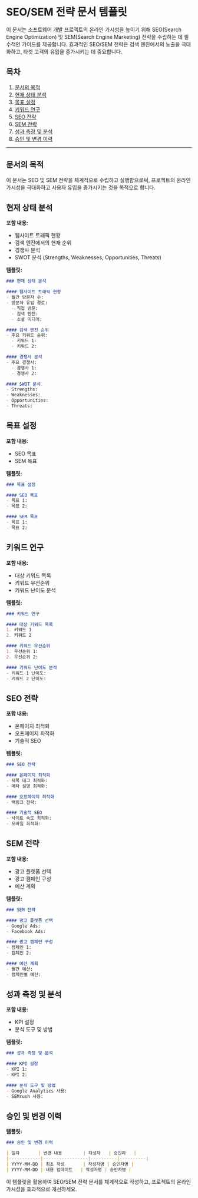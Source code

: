 # SEO/SEM 전략 문서 템플릿

이 문서는 소프트웨어 개발 프로젝트의 온라인 가시성을 높이기 위해 SEO(Search Engine Optimization) 및 SEM(Search Engine Marketing) 전략을 수립하는 데 필수적인 가이드를 제공합니다. 효과적인 SEO/SEM 전략은 검색 엔진에서의 노출을 극대화하고, 타겟 고객의 유입을 증가시키는 데 중요합니다.

## 목차

1. [문서의 목적](#문서의-목적)
2. [현재 상태 분석](#현재-상태-분석)
3. [목표 설정](#목표-설정)
4. [키워드 연구](#키워드-연구)
5. [SEO 전략](#SEO-전략)
6. [SEM 전략](#SEM-전략)
7. [성과 측정 및 분석](#성과-측정-및-분석)
8. [승인 및 변경 이력](#승인-및-변경-이력)

---

## 문서의 목적

이 문서는 SEO 및 SEM 전략을 체계적으로 수립하고 실행함으로써, 프로젝트의 온라인 가시성을 극대화하고 사용자 유입을 증가시키는 것을 목적으로 합니다.

## 현재 상태 분석

**포함 내용:**

- 웹사이트 트래픽 현황
- 검색 엔진에서의 현재 순위
- 경쟁사 분석
- SWOT 분석 (Strengths, Weaknesses, Opportunities, Threats)

**템플릿:**

```markdown
### 현재 상태 분석

#### 웹사이트 트래픽 현황
- 월간 방문자 수: 
- 방문자 유입 경로: 
  - 직접 방문: 
  - 검색 엔진: 
  - 소셜 미디어: 

#### 검색 엔진 순위
- 주요 키워드 순위: 
  - 키워드 1: 
  - 키워드 2: 

#### 경쟁사 분석
- 주요 경쟁사:
  - 경쟁사 1: 
  - 경쟁사 2: 

#### SWOT 분석
- Strengths: 
- Weaknesses: 
- Opportunities: 
- Threats: 
```

## 목표 설정

**포함 내용:**

- SEO 목표
- SEM 목표

**템플릿:**

```markdown
### 목표 설정

#### SEO 목표
- 목표 1: 
- 목표 2: 

#### SEM 목표
- 목표 1: 
- 목표 2: 
```

## 키워드 연구

**포함 내용:**

- 대상 키워드 목록
- 키워드 우선순위
- 키워드 난이도 분석

**템플릿:**

```markdown
### 키워드 연구

#### 대상 키워드 목록
1. 키워드 1
2. 키워드 2

#### 키워드 우선순위
1. 우선순위 1: 
2. 우선순위 2: 

#### 키워드 난이도 분석
- 키워드 1 난이도: 
- 키워드 2 난이도: 
```

## SEO 전략

**포함 내용:**

- 온페이지 최적화
- 오프페이지 최적화
- 기술적 SEO

**템플릿:**

```markdown
### SEO 전략

#### 온페이지 최적화
- 제목 태그 최적화: 
- 메타 설명 최적화: 

#### 오프페이지 최적화
- 백링크 전략: 

#### 기술적 SEO
- 사이트 속도 최적화: 
- 모바일 최적화: 
```

## SEM 전략

**포함 내용:**

- 광고 플랫폼 선택
- 광고 캠페인 구성
- 예산 계획

**템플릿:**

```markdown
### SEM 전략

#### 광고 플랫폼 선택
- Google Ads: 
- Facebook Ads: 

#### 광고 캠페인 구성
- 캠페인 1: 
- 캠페인 2: 

#### 예산 계획
- 월간 예산: 
- 캠페인별 예산: 
```

## 성과 측정 및 분석

**포함 내용:**

- KPI 설정
- 분석 도구 및 방법

**템플릿:**

```markdown
### 성과 측정 및 분석

#### KPI 설정
- KPI 1: 
- KPI 2: 

#### 분석 도구 및 방법
- Google Analytics 사용: 
- SEMrush 사용: 
```

## 승인 및 변경 이력

**템플릿:**

```markdown
### 승인 및 변경 이력

| 일자       | 변경 내용        | 작성자   | 승인자   |
|------------|-----------------|----------|----------|
| YYYY-MM-DD | 최초 작성       | 작성자명 | 승인자명 |
| YYYY-MM-DD | 내용 업데이트   | 작성자명 | 승인자명 |
```

이 템플릿을 활용하여 SEO/SEM 전략 문서를 체계적으로 작성하고, 프로젝트의 온라인 가시성을 효과적으로 개선하세요.